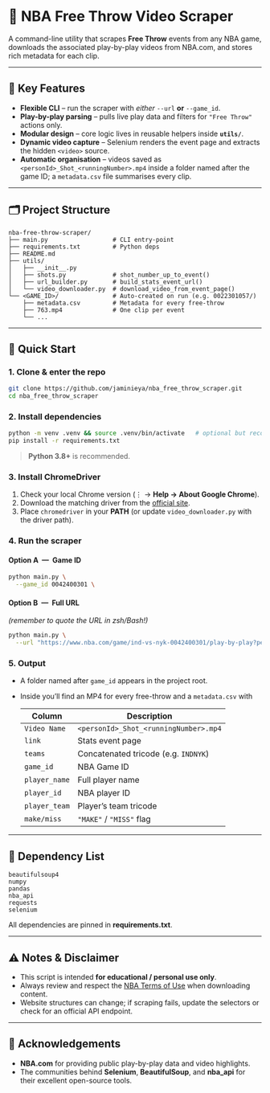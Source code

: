 # 🏀 NBA Free Throw Video Scraper

A command-line utility that scrapes **Free Throw** events from any NBA game, downloads the associated play-by-play videos from NBA.com, and stores rich metadata for each clip.

---

## 📌 Key Features

* **Flexible CLI** – run the scraper with
  *either* `--url` **or** `--game_id`.
* **Play-by-play parsing** – pulls live play data and filters for `"Free Throw"` actions only.
* **Modular design** – core logic lives in reusable helpers inside **`utils/`**.
* **Dynamic video capture** – Selenium renders the event page and extracts the hidden `<video>` source.
* **Automatic organisation** – videos saved as `<personId>_Shot_<runningNumber>.mp4` inside a folder named after the game ID; a `metadata.csv` file summarises every clip.

---

## 🗂️ Project Structure

```text
nba-free-throw-scraper/
├── main.py                  # CLI entry-point
├── requirements.txt         # Python deps
├── README.md
├── utils/
│   ├── __init__.py
│   ├── shots.py             # shot_number_up_to_event()
│   ├── url_builder.py       # build_stats_event_url()
│   └── video_downloader.py  # download_video_from_event_page()
└── <GAME_ID>/               # Auto-created on run (e.g. 0022301057/)
    ├── metadata.csv         # Metadata for every free-throw
    ├── 763.mp4              # One clip per event
    └── ...
```

---

## 🚀 Quick Start

### 1. Clone & enter the repo

```bash
git clone https://github.com/jaminieya/nba_free_throw_scraper.git
cd nba_free_throw_scraper
```

### 2. Install dependencies

```bash
python -m venv .venv && source .venv/bin/activate   # optional but recommended
pip install -r requirements.txt
```

> **Python 3.8+** is recommended.

### 3. Install ChromeDriver

1. Check your local Chrome version (⋮ → **Help → About Google Chrome**).
2. Download the matching driver from the [official site](https://sites.google.com/chromium.org/driver/).
3. Place `chromedriver` in your **PATH** (or update `video_downloader.py` with the driver path).

### 4. Run the scraper

#### Option A — Game ID

```bash
python main.py \
  --game_id 0042400301 \

```

#### Option B — Full URL

*(remember to quote the URL in zsh/Bash!)*

```bash
python main.py \
  --url "https://www.nba.com/game/ind-vs-nyk-0042400301/play-by-play?period=All"
```

### 5. Output

* A folder named after `game_id` appears in the project root.
* Inside you’ll find an MP4 for every free-throw and a `metadata.csv` with

  | Column        | Description                           |
  | ------------- | ------------------------------------- |
  | `Video Name`  | `<personId>_Shot_<runningNumber>.mp4` |
  | `link`        | Stats event page                      |
  | `teams`       | Concatenated tricode (e.g. `INDNYK`)  |
  | `game_id`     | NBA Game ID                           |
  | `player_name` | Full player name                      |
  | `player_id`   | NBA player ID                         |
  | `player_team` | Player’s team tricode                 |
  | `make/miss`   | `"MAKE"` / `"MISS"` flag              |

---

## 🧰 Dependency List

```
beautifulsoup4
numpy
pandas
nba_api
requests
selenium
```

All dependencies are pinned in **requirements.txt**.

---

## ⚠️ Notes & Disclaimer

* This script is intended **for educational / personal use only**.
* Always review and respect the [NBA Terms of Use](https://www.nba.com/termsofuse) when downloading content.
* Website structures can change; if scraping fails, update the selectors or check for an official API endpoint.

---

## 🙌 Acknowledgements

* **NBA.com** for providing public play-by-play data and video highlights.
* The communities behind **Selenium**, **BeautifulSoup**, and **nba\_api** for their excellent open-source tools.
